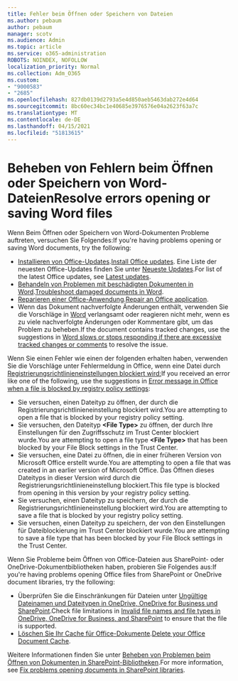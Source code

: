 ```yaml
---
title: Fehler beim Öffnen oder Speichern von Dateien
ms.author: pebaum
author: pebaum
manager: scotv
ms.audience: Admin
ms.topic: article
ms.service: o365-administration
ROBOTS: NOINDEX, NOFOLLOW
localization_priority: Normal
ms.collection: Adm_O365
ms.custom:
- "9000583"
- "2685"
ms.openlocfilehash: 827db0139d2793a5e4d850aeb5463dab272e4d64
ms.sourcegitcommit: 8bc60ec34bc1e40685e3976576e04a2623f63a7c
ms.translationtype: MT
ms.contentlocale: de-DE
ms.lasthandoff: 04/15/2021
ms.locfileid: "51813615"
---
```

# <a name="resolve-errors-opening-or-saving-word-files"></a><span data-ttu-id="248c8-102">Beheben von Fehlern beim Öffnen oder Speichern von Word-Dateien</span><span class="sxs-lookup"><span data-stu-id="248c8-102">Resolve errors opening or saving Word files</span></span>

<span data-ttu-id="248c8-103">Wenn Beim Öffnen oder Speichern von Word-Dokumenten Probleme auftreten, versuchen Sie Folgendes:</span><span class="sxs-lookup"><span data-stu-id="248c8-103">If you're having problems opening or saving Word documents, try the following:</span></span>

- <span data-ttu-id="248c8-104">[Installieren von Office-Updates](https://support.office.com/article/2ab296f3-7f03-43a2-8e50-46de917611c5).</span><span class="sxs-lookup"><span data-stu-id="248c8-104">[Install Office updates](https://support.office.com/article/2ab296f3-7f03-43a2-8e50-46de917611c5).</span></span> <span data-ttu-id="248c8-105">Eine Liste der neuesten Office-Updates finden Sie unter [Neueste Updates](https://docs.microsoft.com/officeupdates/office-updates-msi).</span><span class="sxs-lookup"><span data-stu-id="248c8-105">For list of the latest Office updates, see [Latest updates](https://docs.microsoft.com/officeupdates/office-updates-msi).</span></span>
- <span data-ttu-id="248c8-106">[Behandeln von Problemen mit beschädigten Dokumenten in Word](https://docs.microsoft.com/office/troubleshoot/word/damaged-documents-in-word).</span><span class="sxs-lookup"><span data-stu-id="248c8-106">[Troubleshoot damaged documents in Word](https://docs.microsoft.com/office/troubleshoot/word/damaged-documents-in-word).</span></span>
- <span data-ttu-id="248c8-107">[Reparieren einer Office-Anwendung](https://support.office.com/Article/Repair-an-Office-application-7821d4b6-7c1d-4205-aa0e-a6b40c5bb88b).</span><span class="sxs-lookup"><span data-stu-id="248c8-107">[Repair an Office application](https://support.office.com/Article/Repair-an-Office-application-7821d4b6-7c1d-4205-aa0e-a6b40c5bb88b).</span></span>
- <span data-ttu-id="248c8-108">Wenn das Dokument nachverfolgte Änderungen enthält, verwenden Sie die Vorschläge in [Word](https://docs.microsoft.com/office/troubleshoot/word/word-stops-responding) verlangsamt oder reagieren nicht mehr, wenn es zu viele nachverfolgte Änderungen oder Kommentare gibt, um das Problem zu beheben.</span><span class="sxs-lookup"><span data-stu-id="248c8-108">If the document contains tracked changes, use the suggestions in [Word slows or stops responding if there are excessive tracked changes or comments](https://docs.microsoft.com/office/troubleshoot/word/word-stops-responding) to resolve the issue.</span></span>

<span data-ttu-id="248c8-109">Wenn Sie einen Fehler wie einen der folgenden erhalten haben, verwenden Sie die Vorschläge unter Fehlermeldung in Office, wenn eine Datei durch [Registrierungsrichtlinieneinstellungen blockiert wird:](https://docs.microsoft.com/office/troubleshoot/settings/file-blocked-in-office)</span><span class="sxs-lookup"><span data-stu-id="248c8-109">If you received an error like one of the following, use the suggestions in [Error message in Office when a file is blocked by registry policy settings](https://docs.microsoft.com/office/troubleshoot/settings/file-blocked-in-office):</span></span>

- <span data-ttu-id="248c8-110">Sie versuchen, einen Dateityp zu öffnen, der durch die Registrierungsrichtlinieneinstellung blockiert wird.</span><span class="sxs-lookup"><span data-stu-id="248c8-110">You are attempting to open a file that is blocked by your registry policy setting.</span></span>
- <span data-ttu-id="248c8-111">Sie versuchen, den Dateityp **\<File Type\>** zu öffnen, der durch Ihre Einstellungen für den Zugriffsschutz im Trust Center blockiert wurde.</span><span class="sxs-lookup"><span data-stu-id="248c8-111">You are attempting to open a file type **\<File Type\>** that has been blocked by your File Block settings in the Trust Center.</span></span>
- <span data-ttu-id="248c8-112">Sie versuchen, eine Datei zu öffnen, die in einer früheren Version von Microsoft Office erstellt wurde.</span><span class="sxs-lookup"><span data-stu-id="248c8-112">You are attempting to open a file that was created in an earlier version of Microsoft Office.</span></span> <span data-ttu-id="248c8-113">Das Öffnen dieses Dateityps in dieser Version wird durch die Registrierungsrichtlinieneinstellung blockiert.</span><span class="sxs-lookup"><span data-stu-id="248c8-113">This file type is blocked from opening in this version by your registry policy setting.</span></span>
- <span data-ttu-id="248c8-114">Sie versuchen, einen Dateityp zu speichern, der durch die Registrierungsrichtlinieneinstellung blockiert wird.</span><span class="sxs-lookup"><span data-stu-id="248c8-114">You are attempting to save a file that is blocked by your registry policy setting.</span></span>
- <span data-ttu-id="248c8-115">Sie versuchen, einen Dateityp zu speichern, der von den Einstellungen für Dateiblockierung im Trust Center blockiert wurde.</span><span class="sxs-lookup"><span data-stu-id="248c8-115">You are attempting to save a file type that has been blocked by your File Block settings in the Trust Center.</span></span>

<span data-ttu-id="248c8-116">Wenn Sie Probleme beim Öffnen von Office-Dateien aus SharePoint- oder OneDrive-Dokumentbibliotheken haben, probieren Sie Folgendes aus:</span><span class="sxs-lookup"><span data-stu-id="248c8-116">If you're having problems opening Office files from SharePoint or OneDrive document libraries, try the following:</span></span>

- <span data-ttu-id="248c8-117">Überprüfen Sie die Einschränkungen für Dateien unter [Ungültige Dateinamen und Dateitypen in OneDrive, OneDrive for Business und SharePoint](https://support.office.com/article/64883a5d-228e-48f5-b3d2-eb39e07630fa).</span><span class="sxs-lookup"><span data-stu-id="248c8-117">Check file limitations in [Invalid file names and file types in OneDrive, OneDrive for Business, and SharePoint](https://support.office.com/article/64883a5d-228e-48f5-b3d2-eb39e07630fa) to ensure that the file is supported.</span></span> 
- <span data-ttu-id="248c8-118">[Löschen Sie Ihr Cache für Office-Dokumente](https://support.office.com/article/b1d3765e-d71b-4bb8-99ca-acd22c42995d
).</span><span class="sxs-lookup"><span data-stu-id="248c8-118">[Delete your Office Document Cache](https://support.office.com/article/b1d3765e-d71b-4bb8-99ca-acd22c42995d
).</span></span> 

<span data-ttu-id="248c8-119">Weitere Informationen finden Sie unter [Beheben von Problemen beim Öffnen von Dokumenten in SharePoint-Bibliotheken](https://support.office.com/article/31329fa1-4ad0-47fc-95d8-bb0c5b12a536).</span><span class="sxs-lookup"><span data-stu-id="248c8-119">For more information, see [Fix problems opening documents in SharePoint libraries](https://support.office.com/article/31329fa1-4ad0-47fc-95d8-bb0c5b12a536).</span></span>